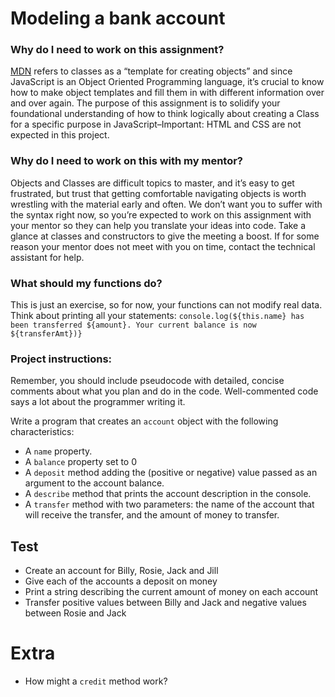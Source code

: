 # Modeling a bank account

### Why do I need to work on this assignment?

[MDN](https://developer.mozilla.org/en-US/) refers to classes as a “template for creating objects” and since JavaScript is an Object Oriented Programming language, it’s crucial to know how to make object templates and fill them in with different information over and over again. The purpose of this assignment is to solidify your foundational understanding of how to think logically about creating a Class for a specific purpose in JavaScript–Important: HTML and CSS are not expected in this project.

### Why do I need to work on this with my mentor?

Objects and Classes are difficult topics to master, and it’s easy to get frustrated, but trust that getting comfortable navigating objects is worth wrestling with the material early and often. We don’t want you to suffer with the syntax right now, so you’re expected to work on this assignment with your mentor so they can help you translate your ideas into code. Take a glance at classes and constructors to give the meeting a boost. If for some reason your mentor does not meet with you on time, contact the technical assistant for help.

### What should my functions do?

This is just an exercise, so for now, your functions can not modify real data. Think about printing all your statements:
`console.log(${this.name} has been transferred ${amount}. Your current balance is now ${transferAmt})}`

### Project instructions:

Remember, you should include pseudocode with detailed, concise comments about what you plan and do in the code. Well-commented code says a lot about the programmer writing it.

Write a program that creates an `account` object with the following characteristics:
* A `name` property.
* A `balance` property set to 0 
* A `deposit` method adding the (positive or negative) value passed as an argument to the account balance.
* A `describe` method that prints the account description in the console.
* A `transfer` method with two parameters: the name of the account that will receive the transfer, and the amount of money to transfer. 

## Test

- Create an account for Billy, Rosie, Jack and Jill
- Give each of the accounts a deposit on money
- Print a string describing the current amount of money on each account
- Transfer positive values between Billy and Jack and negative values between Rosie and Jack

# Extra

- How might a `credit` method work?
